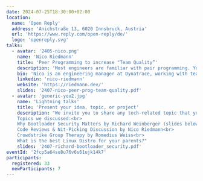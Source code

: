 ```yaml
---
date: 2024-07-25T18:30:00+02:00
location:
  name: 'Open Reply'
  address: 'Anichstraße 13, 6020 Innsbruck, Austria'
  url: 'https://www.reply.com/open-reply/de/'
  logo: 'openreply.svg'
talks:
  - avatar: '2405-nico.png'
    name: 'Nico Riedmann'
    title: 'Peer Programming to increase "Team Quality”'
    description: 'Most engineers are familiar with pair programming. Your team may already encourage it to foster learning or as an alternative to ensuring code quality via pull-request reviews. This talk will show you the impact that collaboratively creating code has on "team quality" rather than just "code quality" - creating opportunities to build trust, increase shared ownership, and define and better understand a shared vision. And if you weren’t convinced before, we’ll end with a few practical tips on getting started with pair and mob-programming.'
    bio: 'Nico is an engineering manager at Dynatrace, working with teams building the cloud and CI/CD foundations of an internal developer platform. With a background in robotics and devops, he’s passionate about all things automation and creating software that simplifies life. Nico co-organizes agile and leadership meetups and volunteers at robotics competitions for children.'
    linkedin: 'nico-riedmann'
    website: 'https://riedmann.dev/'
    slides: '2407-nico-peer-prog-team-quality.pdf'
  - avatar: 'generic-you2.jpg'
    name: 'Lightning talks'
    title: 'Present your idea, topic, or project'
    description: "We invite you to share any tech-related topic that you're passionate about or find interesting. Whether it's a new technology, your experience with a specific tool, an idea for an open-source project, or even seeking feedback on a potential side project, we want to hear from you. In case you want to give a lightning talk, please get in touch with us via email or on site at the meetup.<br><br>
    Topics we discussed:<br>
    Why Bootloader Security Matters by Richard Weinberger (slides below)<br>
    Code Reviews & Nit-Picking Discussion by Nico Riedmann<br>
    Crowdstrike Group Therapy by Romedius Weiss<br> 
    What is the best Linux Distro for your parents?"
    slides: '2407-richard-bootloader_security.pdf'
eventId: '2fcp5a64su8u76v6s61ujk14k7'
participants:
  registered: 33
  newParticipants: 7
---
```


